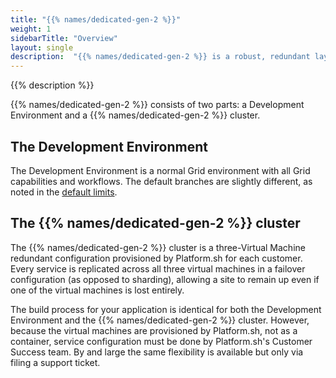 ```yaml
---
title: "{{% names/dedicated-gen-2 %}}"
weight: 1
sidebarTitle: "Overview"
layout: single
description:  "{{% names/dedicated-gen-2 %}} is a robust, redundant layer. It's well-suited for those who like the Platform.sh development experience but need more resources and redundancy for their production environment. It's available only with an Enterprise contract."
---
```


{{% description %}}

{{% names/dedicated-gen-2 %}} consists of two parts: a Development Environment and a {{% names/dedicated-gen-2 %}} cluster.

## The Development Environment

The Development Environment is a normal Grid environment with all Grid capabilities and workflows.
The default branches are slightly different, as noted in the [default limits](../architecture/development.md#default-limits).

## The {{% names/dedicated-gen-2 %}} cluster

The {{% names/dedicated-gen-2 %}} cluster is a three-Virtual Machine redundant configuration provisioned by Platform.sh for each customer.
Every service is replicated across all three virtual machines in a failover configuration (as opposed to sharding),
allowing a site to remain up even if one of the virtual machines is lost entirely.

The build process for your application is identical for both the Development Environment and the {{% names/dedicated-gen-2 %}} cluster.
However, because the virtual machines are provisioned by Platform.sh, not as a container,
service configuration must be done by Platform.sh's Customer Success team.
By and large the same flexibility is available but only via filing a support ticket.
